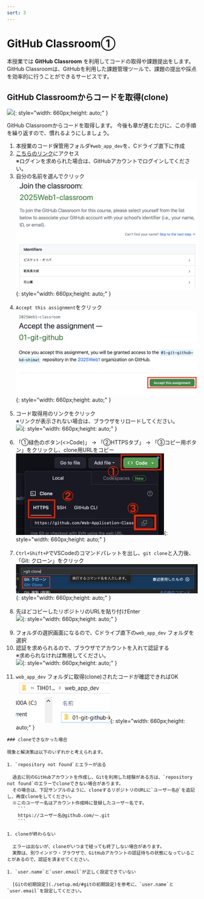 ```yaml
---
sort: 3
---
```


# GitHub Classroom①

本授業では **GitHub Classroom** を利用してコードの取得や課題提出をします。
GitHub Classroomは、GitHubを利用した課題管理ツールで、課題の提出や採点を効率的に行うことができるサービスです。

## GitHub Classroomからコードを取得(clone)

![](./images/git_image_clone.jpg){: style="width: 660px;height: auto;" }

GitHub Classroomからコードを取得します。
今後も章が進むたびに、この手順を繰り返すので、慣れるようにしましょう。

1. 本授業のコード保管用フォルダ`¥web_app_dev`を、Cドライブ直下に作成
2. [こちらのリンク](https://classroom.github.com/a/bPW2aS9n)にアクセス<br>
   ※ログインを求められた場合は、GitHubアカウントでログインしてください。
3. 自分の名前を選んでクリック<br>
![](./images/join_the_classroom.png){: style="width: 660px;height: auto;" }<br><br>
4. `Accept this assignment`をクリック<br>
![](./images/accept-assignment.png){: style="width: 660px;height: auto;" }<br><br>
5. コード取得用のリンクをクリック<br>
   ※リンクが表示されない場合は、ブラウザをリロードしてください。<br>
![](./images/repository_link.png){: style="width: 660px;height: auto;" }<br><br>
6. 「①緑色のボタン(<>Code)」 → 「②HTTPSタブ」 → 「③コピー用ボタン」をクリックし、clone用URLをコピー<br>
![](./images/Aspose.Words.aedafcf0-3819-4263-af12-50337a38362b.013.jpeg){: style="width: 660px;height: auto;" }<br><br>
7. `Ctrl+Shift+P`でVSCodeのコマンドパレットを出し、`git clone`と入力後、「Git: クローン」をクリック<br>
   ![](./images/command-pallet.png){: style="width: 660px;height: auto;" }<br><br>
8. 先ほどコピーしたリポジトリのURLを貼り付けEnter<br>
![](./images/Aspose.Words.aedafcf0-3819-4263-af12-50337a38362b.017.png){: style="width: 660px;height: auto;" }<br><br>
9.  フォルダの選択画面になるので、Cドライブ直下の`web_app_dev` フォルダを選択
10.  認証を求められるので、ブラウザでアカウントを入れて認証する<br>
    ※求められなければ無視してください。<br>
    ![](./images/Aspose.Words.aedafcf0-3819-4263-af12-50337a38362b.018.jpeg){: style="width: 660px;height: auto;" }<br><br>
11.  `web_app_dev` フォルダに取得(clone)されたコードが確認できればOK<br>
    ![](./images/web_app_dev.png){: style="width: 660px;height: auto;" }

```note
### cloneできなかった場合

現象と解決策は以下のいずれかと考えられます。

1. `repository not found`とエラーが出る

  過去に別のGitHubアカウントを作成し、Gitを利用した経験がある方は、`repository not found`のエラーでcloneできない場合があります。
  その場合は、下記サンプルのように、cloneするリポジトリのURLに`ユーザー名@`を追記し、再度cloneをしてください。
  ※このユーザー名はアカウント作成時に登録したユーザー名です。
    ```
    https://ユーザー名@github.com/〜.git
    ```

1. cloneが終わらない

  エラーは出ないが、cloneがいつまで経っても終了しない場合があります。
  実際は、別ウインドウ・ブラウザで、GitHubアカウントの認証待ちの状態になっていることがあるので、認証を済ませてください。

1. `user.name`と`user.email`が正しく設定できていない

  [Gitの初期設定](./setup.md/#gitの初期設定)を参考に、`user.name`と`user.email`を設定してください。

```
